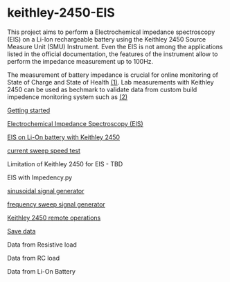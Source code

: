 # keithley-2450-EIS

This project aims to perform a Electrochemical impedance spectroscopy (EIS) on a Li-Ion rechargeable battery using the Keithley 2450 Source Measure Unit (SMU) Instrument. Even the EIS is not among the applications listed in the official documentation,  the features of the instrument allow to perform the impedance measurement up to 100Hz.

The measurement of battery impedance is crucial for online monitoring of State of Charge and State of Health [(1)](docs/references.md#1). Lab measurements with Keithley 2450 can be used as bechmark to validate data from custom build impedence monitoring system such as [(2)](docs/references.md#2)


[Getting started](docs/getting_started.md)

[Electrochemical Impedance Spectroscopy (EIS)](docs/electrochemical-Impedance-spectroscopy.md)

[EIS on Li-On battery with Keithley 2450](docs/EIS-for-batteries.md)

[current sweep speed test](docs/current-sweep-speed-test.md)

Limitation of Keithley 2450 for EIS - TBD 

EIS with Impedency.py

[sinusoidal signal generator](docs/sinusoidal-signal-generator.md)

[frequency sweep signal generator](docs/frequency-sweep-signal-generator.md)

[Keithley 2450 remote operations](docs/keithley-2450-remote.md)

[Save data](docs/save-data.md)

Data from Resistive load

Data from RC load

Data from Li-On Battery